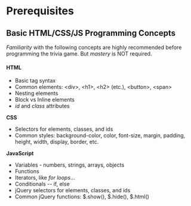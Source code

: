 # Prerequisites

## Basic HTML/CSS/JS Programming Concepts

_Familiarity_ with the following concepts are highly recommended before programming the trivia game. But _mastery_ is NOT required.

#### HTML

* Basic tag syntax
* Common elements: &lt;div&gt;, &lt;h1&gt;, &lt;h2&gt; \(etc.\), &lt;button&gt;, &lt;span&gt;
* Nesting elements
* Block vs Inline elements
* _id_ and _class_ attributes

**CSS**

* Selectors for elements, classes, and ids
* Common styles: background-color, color, font-size, margin, padding, height, width, display, border, etc.

**JavaScript**

* Variables - numbers, strings, arrays, objects
* Functions
* Iterators, like _for loops_...
* Conditionals -- if, else
* jQuery selectors for elements, classes, and ids
* Common jQuery functions: $.show\(\), $.hide\(\), $.html\(\)

